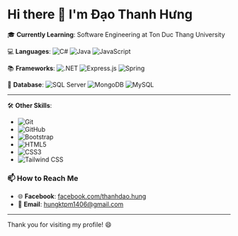 # Hi there 👋 I'm Đạo Thanh Hưng

🎓 **Currently Learning**: Software Engineering at Ton Duc Thang University  

💻 **Languages**: 
![C#](https://img.shields.io/badge/C%23-239120?style=for-the-badge&logo=csharp&logoColor=white) ![Java](https://img.shields.io/badge/Java-007396?style=for-the-badge&logo=java&logoColor=white) ![JavaScript](https://img.shields.io/badge/JavaScript-F7DF1E?style=for-the-badge&logo=javascript&logoColor=black)

📚 **Frameworks**: 
![.NET](https://img.shields.io/badge/.NET-512BD4?style=for-the-badge&logo=.net&logoColor=white) ![Express.js](https://img.shields.io/badge/Express.js-404D59?style=for-the-badge&logo=express&logoColor=white)  ![Spring](https://img.shields.io/badge/Spring-6DB33F?style=for-the-badge&logo=spring&logoColor=white) 

💾 **Database**: 
![SQL Server](https://img.shields.io/badge/SQL%20Server-CC2927?style=for-the-badge&logo=microsoftsqlserver&logoColor=white) 
![MongoDB](https://img.shields.io/badge/MongoDB-47A248?style=for-the-badge&logo=mongodb&logoColor=white) 
![MySQL](https://img.shields.io/badge/MySQL-4479A1?style=for-the-badge&logo=mysql&logoColor=white) 

---

🛠 **Other Skills**: 
- ![Git](https://img.shields.io/badge/Git-F05032?style=for-the-badge&logo=git&logoColor=white) 
- ![GitHub](https://img.shields.io/badge/GitHub-181717?style=for-the-badge&logo=github&logoColor=white) 
- ![Bootstrap](https://img.shields.io/badge/Bootstrap-563D7C?style=for-the-badge&logo=bootstrap&logoColor=white) 
- ![HTML5](https://img.shields.io/badge/HTML5-E34F26?style=for-the-badge&logo=html5&logoColor=white) 
- ![CSS3](https://img.shields.io/badge/CSS3-1572B6?style=for-the-badge&logo=css3&logoColor=white) 
- ![Tailwind CSS](https://img.shields.io/badge/Tailwind%20CSS-06B6D4?style=for-the-badge&logo=tailwindcss&logoColor=white) 


### 📫 How to Reach Me
- 🌐 **Facebook**: [facebook.com/thanhdao.hung](https://www.facebook.com/thanhdao.hung)  
- 📧 **Email**: [hungktpm1406@gmail.com](mailto:hungktpm1406@gmail.com)

---

Thank you for visiting my profile! 😄
